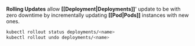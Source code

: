 **Rolling Updates** allow **[[Deployment|Deployments]]**' update to be with zero downtime by incrementally updating **[[Pod|Pods]]** instances with new ones.

```bash
kubectl rollout status deployments/<name>
kubectl rollout undo deployments/<name>
```